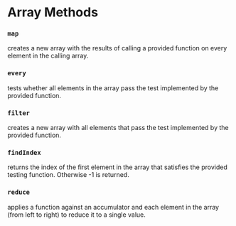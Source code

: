Array Methods
===

### `map`
creates a new array with the results of calling a provided function on every element in the calling array.

### `every`
tests whether all elements in the array pass the test implemented by the provided function.

### `filter`
creates a new array with all elements that pass the test implemented by the provided function.

### `findIndex`
returns the index of the first element in the array that satisfies the provided testing function. Otherwise -1 is returned.

### `reduce`
applies a function against an accumulator and each element in the array (from left to right) to reduce it to a single value.